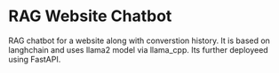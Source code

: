 # RAG Website Chatbot 

RAG chatbot for a website along with converstion history.
It is based on langhchain and uses llama2 model via llama_cpp. 
Its further deployeed using FastAPI.

